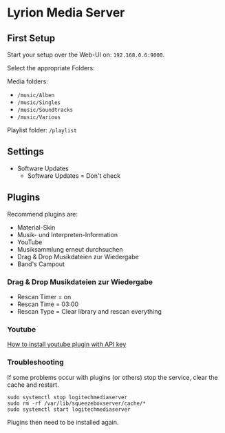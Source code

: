 Lyrion Media Server
===================


First Setup
-----------

Start your setup over the Web-UI on: `192.168.0.6:9000`.

Select the appropriate Folders:

Media folders:

* `/music/Alben`
* `/music/Singles`
* `/music/Soundtracks`
* `/music/Various`

Playlist folder: `/playlist`


Settings
--------

* Software Updates
  * Software Updates = Don't check


Plugins
-------

Recommend plugins are:

* Material-Skin
* Musik- und Interpreten-Information
* YouTube
* Musiksammlung erneut durchsuchen
* Drag & Drop Musikdateien zur Wiedergabe
* Band's Campout


### Drag & Drop Musikdateien zur Wiedergabe

* Rescan Timer = on
* Rescan Time = 03:00
* Rescan Type = Clear library and rescan everything


### Youtube

[How to install youtube plugin with API key](https://forums.slimdevices.com/showthread.php?105840-ANNOUNCE-YouTube-Plugin-%28API-v3%29&p=857414&viewfull=1#post857414)


### Troubleshooting

If some problems occur with plugins (or others) stop the service, clear the cache and restart.

~~~~~~
sudo systemctl stop logitechmediaserver
sudo rm -rf /var/lib/squeezeboxserver/cache/*
sudo systemctl start logitechmediaserver
~~~~~~

Plugins then need to be installed again.
